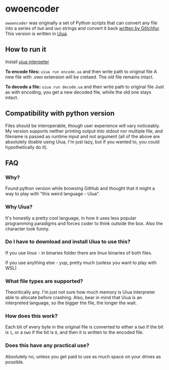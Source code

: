 # owoencoder

`owoencoder` was originally a set of Python scripts that can convert any file into a series of `OwO` and `UwU` strings and convert it back [written by Glitchfur](https://github.com/glitchfur/owoencoder).
This version is written in [Uiua](https://github.com/uiua-lang/uiua).

## How to run it
Install [uiua interpeter](https://www.uiua.org/install)

**To encode files:** `uiua run encode.ua` and then write path to original file 
A new file with .owo extension will be cretaed. The old file remains intact.

**To decode a file:** `uiua run decode.ua` and then write path to original file 
Just as with encoding, you get a new decoded file, whiile the old one stays intact.

## Compatibility with python version
Files should be interoperable, though user experience will vary noticeably. My version supports neither printing output into stdout nor multiple file, and filename is passed as runtime input and not argument
(all of the above are absolutely doable using Uiua, I'm just lazy, but if you wanted to, you could hypothetically do it). 

## FAQ
### Why?
Found python version while browsing GitHub and thought that it might a way to play with "this weird language - Uiua".

### Why Uiua?
It's honestly a pretty cool language, in how it uses less popular programming paradigms and forces coder to think outside the box. Also the character look funny.

### Do I have to download and install Uiua to use this?
If you use linux - in binaries folder there are linux binaries of both files.

If you use anything else - yup, pretty much (unless you want to play with WSL)

### What file types are supported?
Theoritically any. I'm just not sure how much memory is Uiua interpreter able to allocate before crashing. Also, bear in mind that Uiua is an interpreted language, so the bigger the file, the longer the wait.

### How does this work?
Each bit of every byte in the original file is converted to either a `OwO` if the bit is `1`, or a `UwU` if the bit is `0`, and then it is written to the encoded file.

### Does this have any practical use?
Absolutely no, unless you get paid to use as much space on your drives as possible. 
